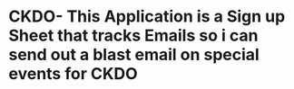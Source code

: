 # CKDO- This Application is a Sign up Sheet that tracks Emails so i can send out a blast email on special events for CKDO
